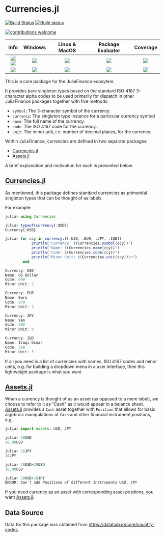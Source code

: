 # Currencies.jl

[![Build Status](https://travis-ci.org/JuliaFinance/Currencies.jl.svg?branch=master)](https://travis-ci.org/JuliaFinance/Currencies.jl)
[![Build status](https://ci.appveyor.com/api/projects/status/chnj7xc6r0deux92/branch/master?svg=true)](https://ci.appveyor.com/project/EricForgy/currencies-jl/branch/master)

[pkg-url]: https://github.com/JuliaFinance/Currencies.jl.git

[eval-url]: https://juliaci.github.io/NanosoldierReports/pkgeval_badges/report.html
[eval-img]: https://juliaci.github.io/NanosoldierReports/pkgeval_badges/C/Currencies.svg

[release]:      https://img.shields.io/github/release/JuliaFinance/Currencies.jl.svg
[release-date]: https://img.shields.io/github/release-date/JuliaFinance/Currencies.jl.svg

[license-img]:  http://img.shields.io/badge/license-MIT-brightgreen.svg?style=flat
[license-url]:  LICENSE.md
[travis-url]:   https://travis-ci.org/JuliaFinance/Currencies.jl
[travis-s-img]: https://travis-ci.org/JuliaFinance/Currencies.jl.svg
[travis-m-img]: https://travis-ci.org/JuliaFinance/Currencies.jl.svg?branch=master

[app-s-url]:    https://ci.appveyor.com/project/JuliaFinance/currencies-jl
[app-m-url]:    https://ci.appveyor.com/project/JuliaFinance/currencies-jl/branch/master
[app-s-img]:    https://ci.appveyor.com/api/projects/status/chnj7xc6r0deux92?svg=true
[app-m-img]:    https://ci.appveyor.com/api/projects/status/chnj7xc6r0deux92/branch/master?svg=true

[cov-url]:  https://codecov.io/gh/JuliaFinance/Currencies.jl
[cov-s-img]:  https://codecov.io/gh/JuliaFinance/Currencies.jl/badge.svg
[cov-m-img]:  https://codecov.io/gh/JuliaFinance/Currencies.jl/branch/master/graph/badge.svg

[contrib]:    https://img.shields.io/badge/contributions-welcome-brightgreen.svg?style=flat

[![contributions welcome][contrib]](https://github.com/JuliaFinance/Currencies.jl/issues)

| **Info** | **Windows** | **Linux & MacOS** | **Package Evaluator** | **Coverage** |
|:------------------:|:------------------:|:---------------------:|:-----------------:|:---------------------:|
| [![][release]][pkg-url] [![][release-date]][pkg-url] | [![][app-s-img]][app-s-url] | [![][travis-s-img]][travis-url] | [![][eval-img]][eval-url] | [![][cov-s-img]][cov-url]
| [![][license-img]][license-url] | [![][app-m-img]][app-m-url] | [![][travis-m-img]][travis-url] | [![][eval-img]][eval-url] | [![][cov-s-img]][cov-url]

This is a core package for the JuliaFinance ecosytem. 

It provides bare singleton types based on the standard ISO 4167 3-character alpha codes to be used primarily for dispatch in other JuliaFinance packages together with five methods:

- `symbol`: The 3-character symbol of the currency.
- `currency`: The singleton type instance for a particular currency symbol
- `name`: The full name of the currency.
- `code`: The ISO 4167 code for the currency.
- `unit`: The minor unit, i.e. number of decimal places, for the currency.

Within JuliaFinance, currencies are defined in two separate packages:

- [Currencies.jl](https://github.com/JuliaFinance/Currencies.jl)
- [Assets.jl](https://github.com/JuliaFinance/Assets.jl)

A brief explanation and motivation for each is presented below.

## [Currencies.jl](https://github.com/JuliaFinance/Currencies.jl)

As mentioned, this package defines standard currencies as primordial singleton types that can be thought of as labels.

For example:

```julia
julia> using Currencies

julia> typeof(currency(:USD))
Currency{:USD}

julia> for ccy in currency.([:USD, :EUR, :JPY, :IQD])
            println("Currency: $(Currencies.symbol(ccy))")
            println("Name: $(Currencies.name(ccy))")
            println("Code: $(Currencies.code(ccy))")
            println("Minor Unit: $(Currencies.unit(ccy))\n")
        end

Currency: USD
Name: US Dollar
Code: 840
Minor Unit: 2

Currency: EUR
Name: Euro
Code: 978
Minor Unit: 2

Currency: JPY
Name: Yen
Code: 392
Minor Unit: 0

Currency: IQD
Name: Iraqi Dinar
Code: 368
Minor Unit: 3
```

If all you need is a list of currencies with names, ISO 4167 codes and minor units, e.g. for building a dropdown menu in a user interface, then this lightweight package is what you want.

## [Assets.jl](https://github.com/JuliaFinance/Assets.jl)

When a currency is thought of as an asset (as opposed to a mere label), we choose to refer to it as "Cash" as it would appear in a balance sheet. [Assets.jl](https://github.com/JuliaFinance/Assets.jl) provides a `Cash` asset together with `Position` that allows for basic algebraic manipulations of `Cash` and other financial instrument positions, e.g.

```julia
julia> import Assets: USD, JPY

julia> 10USD
10.00USD

julia> 10JPY
10JPY

julia> 10USD+20USD
30.00USD

julia> 10USD+10JPY
ERROR: Can't add Positions of different Instruments USD, JPY
```

If you need currency as an asset with corresponding asset positions, you want [Assets.jl](https://github.com/JuliaFinance/Assets.jl).

## Data Source

Data for this package was obtained from https://datahub.io/core/country-codes.
